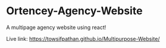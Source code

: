 # Ortencey-Agency-Website
A multipage agency website using react!

Live link: https://towsifpathan.github.io/Multipurpose-Website/
